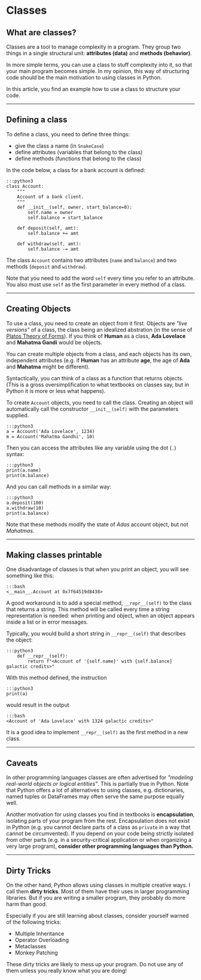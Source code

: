 
# Classes

## What are classes?

Classes are a tool to manage complexity in a program.
They group two things in a single structural unit: **attributes (data)** and **methods (behavior)**.

In more simple terms, you can use a class to stuff complexity into it, so that your main program becomes simple. In my opinion, this way of structuring code should be the main motivation to using classes in Python.

In this article, you find an example how to use a class to structure your code.

----

## Defining a class

To define a class, you need to define three things:

* give the class a name (in `SnakeCase`)
* define attributes (variables that belong to the class)
* define methods (functions that belong to the class)

In the code below, a class for a bank account is defined:

    :::python3
    class Account:
        """
        Account of a bank client.
        """
        def __init__(self, owner, start_balance=0):
            self.name = owner
            self.balance = start_balance

        def deposit(self, amt):
            self.balance += amt

        def withdraw(self, amt):
            self.balance -= amt

The class `Account` contains two attributes (`name` and `balance`) and two methods (`deposit` and `withdraw`).

Note that you need to add the word `self` every time you refer to an attribute.
You also must use `self` as the first parameter in every method of a class.

----

## Creating Objects

To use a class, you need to create an object from it first.
Objects are *"live versions"* of a class, the class being an idealized abstration (in the sense of [Platos Theory of Forms](https://en.wikipedia.org/wiki/Theory_of_forms)).
If you think of **Human** as a class, **Ada Lovelace** and **Mahatma Gandi** would be objects.

You can create multiple objects from a class, and each objects has its own, independent attributes
(e.g. if **Human** has an attribute **age**, the age of **Ada** and **Mahatma** might be different).

Syntactically, you can think of a class as a function that returns objects.
(This is a gross oversimplification to what textbooks on classes say, but in Python it is more or less what happens).

To create `Account` objects, you need to call the class.
Creating an object will automatically call the constructor `__init__(self)` with the parameters supplied.

    :::python3
    a = Account('Ada Lovelace', 1234)
    m = Account('Mahatma Gandhi', 10)

Then you can access the attributes like any variable using the dot (`.`) syntax:

    :::python3
    print(a.name)
    print(m.balance)

And you can call methods in a similar way:

    :::python3
    a.deposit(100)
    a.withdraw(10)
    print(a.balance)

Note that these methods modify the state of *Adas* account object, but not *Mahatmas*.  

----

## Making classes printable

One disadvantage of classes is that when you print an object, you will see something like this:

    :::bash
    <__main__.Account at 0x7f64519d8438>

A good workaround is to add a special method, `__repr__(self)` to the class that returns a string.
This method will be called every time a string representation is needed: when printing and object, when an object appears inside a list or in error messages.

Typically, you would build a short string in `__repr__(self)` that describes the object:

    :::python3
        def __repr__(self):
            return f"<Account of '{self.name}' with {self.balance} galactic credits>"

With this method defined, the instruction

    :::python3
    print(a)

would result in the output

    :::bash
    <Account of 'Ada Lovelace' with 1324 galactic credits>"

It is a good idea to implement `__repr__(self)` as the first method in a new class.


----

## Caveats

In other programming languages classes are often advertised for *"modeling real-world objects or logical entities"*. This is partially true in Python. Note that Python offers a lot of alternatives to using classes, e.g. dictionaries, named tuples or DataFrames may often serve the same purpose equally well.

Another motivation for using classes you find in textbooks is **encapsulation**, isolating parts of your program from the rest. Encapsulation does not exist in Python (e.g. you cannot declare parts of a class as `private` in a way that cannot be circumvented). If you depend on your code being strictly isolated from other parts (e.g. in a security-critical application or when organizing a very large program), **consider other programming languages than Python.**

----

## Dirty Tricks

On the other hand, Python allows using classes in multiple creative ways. I call them **dirty tricks**.
Most of them have their uses in larger programming libraries. But if you are writing a smaller program, they probably do more harm than good.

Especially if you are still learning about classes, consider yourself warned of the following tricks:

* Multiple Inheritance
* Operator Overloading
* Metaclasses
* Monkey Patching

These dirty tricks are likely to mess up your program.
Do not use any of them unless you really know what you are doing!
